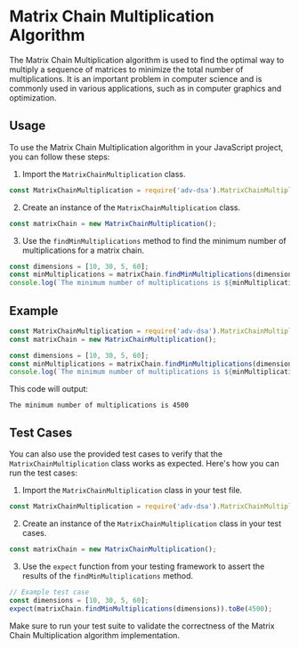 # Matrix Chain Multiplication Algorithm

The Matrix Chain Multiplication algorithm is used to find the optimal way to multiply a sequence of matrices to minimize the total number of multiplications. It is an important problem in computer science and is commonly used in various applications, such as in computer graphics and optimization.

## Usage

To use the Matrix Chain Multiplication algorithm in your JavaScript project, you can follow these steps:

1. Import the `MatrixChainMultiplication` class.

```javascript
const MatrixChainMultiplication = require('adv-dsa').MatrixChainMultiplication;
```

2. Create an instance of the `MatrixChainMultiplication` class.

```javascript
const matrixChain = new MatrixChainMultiplication();
```

3. Use the `findMinMultiplications` method to find the minimum number of multiplications for a matrix chain.

```javascript
const dimensions = [10, 30, 5, 60];
const minMultiplications = matrixChain.findMinMultiplications(dimensions);
console.log(`The minimum number of multiplications is ${minMultiplications}`);
```

## Example

```javascript
const MatrixChainMultiplication = require('adv-dsa').MatrixChainMultiplication;
const matrixChain = new MatrixChainMultiplication();

const dimensions = [10, 30, 5, 60];
const minMultiplications = matrixChain.findMinMultiplications(dimensions);
console.log(`The minimum number of multiplications is ${minMultiplications}`);
```

This code will output:

```
The minimum number of multiplications is 4500
```

## Test Cases

You can also use the provided test cases to verify that the `MatrixChainMultiplication` class works as expected. Here's how you can run the test cases:

1. Import the `MatrixChainMultiplication` class in your test file.

```javascript
const MatrixChainMultiplication = require('adv-dsa').MatrixChainMultiplication;
```

2. Create an instance of the `MatrixChainMultiplication` class in your test cases.

```javascript
const matrixChain = new MatrixChainMultiplication();
```

3. Use the `expect` function from your testing framework to assert the results of the `findMinMultiplications` method.

```javascript
// Example test case
const dimensions = [10, 30, 5, 60];
expect(matrixChain.findMinMultiplications(dimensions)).toBe(4500);
```

Make sure to run your test suite to validate the correctness of the Matrix Chain Multiplication algorithm implementation.
